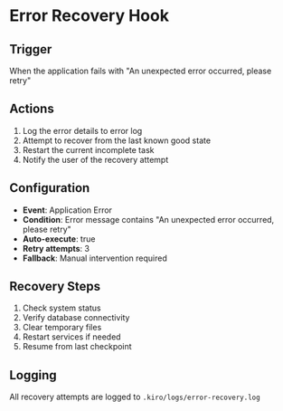 # Error Recovery Hook

## Trigger

When the application fails with "An unexpected error occurred, please retry"

## Actions

1. Log the error details to error log
2. Attempt to recover from the last known good state
3. Restart the current incomplete task
4. Notify the user of the recovery attempt

## Configuration

- **Event**: Application Error
- **Condition**: Error message contains "An unexpected error occurred, please retry"
- **Auto-execute**: true
- **Retry attempts**: 3
- **Fallback**: Manual intervention required

## Recovery Steps

1. Check system status
2. Verify database connectivity
3. Clear temporary files
4. Restart services if needed
5. Resume from last checkpoint

## Logging

All recovery attempts are logged to `.kiro/logs/error-recovery.log`
